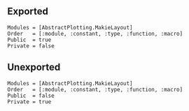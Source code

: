 ## Exported

```@autodocs
Modules = [AbstractPlotting.MakieLayout]
Order   = [:module, :constant, :type, :function, :macro]
Public  = true
Private = false
```

## Unexported

```@autodocs
Modules = [AbstractPlotting.MakieLayout]
Order   = [:module, :constant, :type, :function, :macro]
Public  = false
Private = true
```

